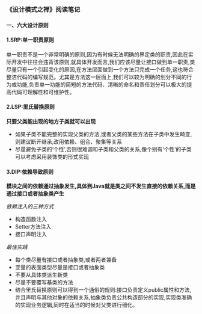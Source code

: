 
### 《设计模式之禅》阅读笔记

#### 一、六大设计原则

#### 1.SRP:单一职责原则

单一职责不是一个非常明确的原则,因为有时候无法明确的界定类的职责,因此在实际开发中往往会违背该原则,就具体开发而言,我们应该尽量让接口做到单一职责,类尽量只有一个引起变化的原因,在方法层面做到一个方法只完成一个任务,这也符合整洁代码的编写规范。尤其是方法这一层面上,我们可以较为明确的划分不同的行为或功能,负责单一功能的简短的方法代码、清晰的命名和责任划分可以极大的提高代码可理解性和可维护性。

#### 2.LSP:里氏替换原则
**只要父类能出现的地方子类就可以出现**

* 如果子类不能完整的实现父类的方法,或者父类的某些方法在子类中发生畸变,则建议断开继承,改用依赖、组合、聚集等关系
* 尽量避免子类的‘个性’,否则很难调和子类和父类的关系,像个别有‘个性’的子类可以考虑采用装饰类的形式实现

#### 3.DIP:依赖导致原则
**模块之间的依赖通过抽象发生,具体到Java就是类之间不发生直接的依赖关系,而是通过接口或者抽象类产生**

*依赖注入的三种方式*

* 构造函数注入
* Setter方法注入
* 接口声明注入

*最佳实践*

* 每个类尽量有接口或者抽象类,或者两者兼备
* 变量的表面类型尽量是接口或者抽象类
* 不要从具体类派生新类
* 尽量不要覆写基类的方法
* 结合里氏替换原则可以得到一个通俗的规则:接口负责定义public属性和方法,并且声明与其他对象的依赖关系,抽象类负责公共构造部分的实现,实现类准确的实现业务逻辑,同时在适当的时候对父类进行细化。
